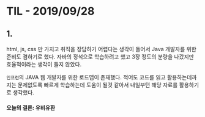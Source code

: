 # TIL - 2019/09/28

## 1.

html, js, css 만 가지고 취직을 장담하기 어렵다는 생각이 들어서 Java 개발자를 위한 준비도 겸하기로 했다. 자바의 정석으로 학습하려고 했고 3장 정도의 분량을 나갔지만 효율적이라는 생각이 들지 않았다.

`인프런`의 JAVA 웹 개발자를 위한 로드맵이 존재했다. 적어도 코드를 읽고 활용하는데까지는 문제없도록 빠르게 학습하는데 도움이 될것 같아서 내일부턴 해당 자료를 활용하기로 생각했다. 

#### 오늘의 결론: 유비유환

